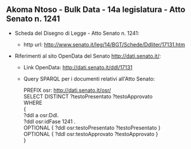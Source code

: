 ## Akoma Ntoso - Bulk Data - 14a legislatura - Atto Senato n. 1241 ##

* Scheda del Disegno di Legge - Atto Senato n. 1241:
	* http url: http://www.senato.it/leg/14/BGT/Schede/Ddliter/17131.htm

* Riferimenti al sito OpenData del Senato http://dati.senato.it/:
	* Link OpenData: http://dati.senato.it/ddl/17131
	* Query SPARQL per i documenti relativi all'Atto Senato:

        PREFIX osr: <http://dati.senato.it/osr/>  
		SELECT DISTINCT ?testoPresentato ?testoApprovato  
		WHERE  
		{  
		    ?ddl a osr:Ddl.  
		    ?ddl osr:idFase 1241 .  
		    OPTIONAL { ?ddl osr:testoPresentato ?testoPresentato }  
		    OPTIONAL { ?ddl osr:testoApprovato ?testoApprovato }  
		}
		